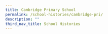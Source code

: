 ```yaml
---
title: Cambridge Primary School
permalink: /school-histories/cambridge-pri/
description: ""
third_nav_title: School Histories
---
```

